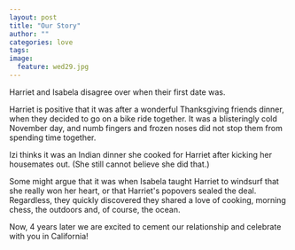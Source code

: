 ```yaml
---
layout: post
title: "Our Story"
author: ""
categories: love
tags:
image:
  feature: wed29.jpg
---
```


Harriet and Isabela disagree over when their first date was.

Harriet is positive that it was after a wonderful Thanksgiving friends dinner, when they decided to go on a bike ride together. It was a blisteringly cold November day, and numb fingers and frozen noses did not stop them from spending time together.

Izi thinks it was an Indian dinner she cooked for Harriet after kicking her housemates out. (She still cannot believe she did that.)

Some might argue that it was when Isabela taught Harriet to windsurf that she really won her heart, or that Harriet's popovers sealed the deal. Regardless, they quickly discovered they shared a love of cooking, morning chess, the outdoors and, of course, the ocean.

Now, 4 years later we are excited to cement our relationship and celebrate with you in California!

